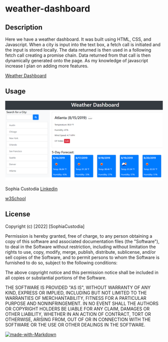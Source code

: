 # weather-dashboard

## Description 

Here we have a weather dashboard. It was built using HTML, CSS, and Javascript. When a city is input into the text box, a fetch call is initiated and the input is stored locally. The data returned is then used in a following fetch call creating a promise chain. Data returned from that call is then dynamically generated onto the page. As my knowledge of javascript increase I plan on adding more features.

[Weather Dashboard](https://sophtron5000.github.io/weather-dashboard/)
 
## Usage

![weather dashboard](./assests/06-server-side-apis-homework-demo.png)

Sophia Custodia
[Linkedin](https://www.linkedin.com/in/sophia-custodia/)

[w3School](https://w3schools.com/)


## License

Copyright (c) [2022] [SophiaCustodia]

Permission is hereby granted, free of charge, to any person obtaining a copy
of this software and associated documentation files (the "Software"), to deal
in the Software without restriction, including without limitation the rights
to use, copy, modify, merge, publish, distribute, sublicense, and/or sell
copies of the Software, and to permit persons to whom the Software is
furnished to do so, subject to the following conditions:

The above copyright notice and this permission notice shall be included in all
copies or substantial portions of the Software.

THE SOFTWARE IS PROVIDED "AS IS", WITHOUT WARRANTY OF ANY KIND, EXPRESS OR
IMPLIED, INCLUDING BUT NOT LIMITED TO THE WARRANTIES OF MERCHANTABILITY,
FITNESS FOR A PARTICULAR PURPOSE AND NONINFRINGEMENT. IN NO EVENT SHALL THE
AUTHORS OR COPYRIGHT HOLDERS BE LIABLE FOR ANY CLAIM, DAMAGES OR OTHER
LIABILITY, WHETHER IN AN ACTION OF CONTRACT, TORT OR OTHERWISE, ARISING FROM,
OUT OF OR IN CONNECTION WITH THE SOFTWARE OR THE USE OR OTHER DEALINGS IN THE
SOFTWARE.



[![made-with-Markdown](https://img.shields.io/badge/Made%20with-Markdown-1f425f.svg)](http://commonmark.org)
